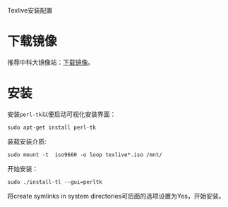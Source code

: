 Texlive安装配置

# 下载镜像
推荐中科大镜像站：[下载镜像](http://mirrors.ustc.edu.cn/CTAN/systems/texlive/Images/)。

# 安装

安装`perl-tk`以便启动可视化安装界面：

`sudo apt-get install perl-tk`

装载安装介质:

`sudo mount -t  iso9660 -o loop texlive*.iso /mnt/`

开始安装：

`sudo ./install-tl --gui=perltk`

将create symlinks in system directories可后面的选项设置为Yes，开始安装。
